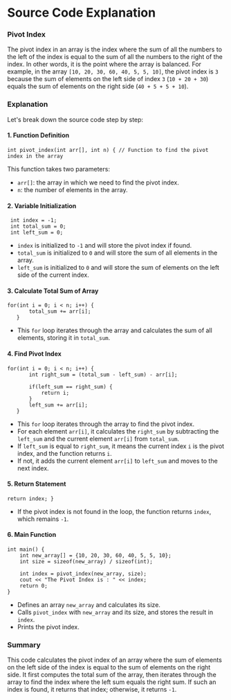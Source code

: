 # Source Code Explanation
### Pivot Index

The pivot index in an array is the index where the sum of all the numbers to the left of the index is equal to the sum of all the numbers to the right of the index. In other words, it is the point where the array is balanced. For example, in the array `[10, 20, 30, 60, 40, 5, 5, 10]`, the pivot index is `3` because the sum of elements on the left side of index `3` (`10 + 20 + 30`) equals the sum of elements on the right side (`40 + 5 + 5 + 10`).

### Explanation 

Let's break down the source code step by step:

#### 1. Function Definition


`int pivot_index(int arr[], int n) {
    // Function to find the pivot index in the array` 

This function takes two parameters:

-   `arr[]`: the array in which we need to find the pivot index.
-   `n`: the number of elements in the array.

#### 2. Variable Initialization

```
 int index = -1;
 int total_sum = 0;
 int left_sum = 0;
``` 

-   `index` is initialized to `-1` and will store the pivot index if found.
-   `total_sum` is initialized to `0` and will store the sum of all elements in the array.
-   `left_sum` is initialized to `0` and will store the sum of elements on the left side of the current index.

#### 3. Calculate Total Sum of Array

 ```
 for(int i = 0; i < n; i++) {
        total_sum += arr[i];
    }
``` 

-   This `for` loop iterates through the array and calculates the sum of all elements, storing it in `total_sum`.

#### 4. Find Pivot Index

 ```
 for(int i = 0; i < n; i++) {
        int right_sum = (total_sum - left_sum) - arr[i];
        
        if(left_sum == right_sum) {
            return i;
        }
        left_sum += arr[i];
    }
  ``` 

-   This `for` loop iterates through the array to find the pivot index.
-   For each element `arr[i]`, it calculates the `right_sum` by subtracting the `left_sum` and the current element `arr[i]` from `total_sum`.
-   If `left_sum` is equal to `right_sum`, it means the current index `i` is the pivot index, and the function returns `i`.
-   If not, it adds the current element `arr[i]` to `left_sum` and moves to the next index.

#### 5. Return Statement

 `return index;
}` 

-   If the pivot index is not found in the loop, the function returns `index`, which remains `-1`.

#### 6. Main Function

```
int main() {
    int new_array[] = {10, 20, 30, 60, 40, 5, 5, 10};
    int size = sizeof(new_array) / sizeof(int);
    
    int index = pivot_index(new_array, size);
    cout << "The Pivot Index is : " << index;
    return 0;
}
``` 

-   Defines an array `new_array` and calculates its size.
-   Calls `pivot_index` with `new_array` and its size, and stores the result in `index`.
-   Prints the pivot index.

### Summary

This code calculates the pivot index of an array where the sum of elements on the left side of the index is equal to the sum of elements on the right side. It first computes the total sum of the array, then iterates through the array to find the index where the left sum equals the right sum. If such an index is found, it returns that index; otherwise, it returns `-1`.
